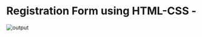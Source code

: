 # Registration Form using HTML-CSS -

![output](https://user-images.githubusercontent.com/105339279/175309244-f27ec3d4-67d0-4586-b46e-8dc9e018b4d2.png)
